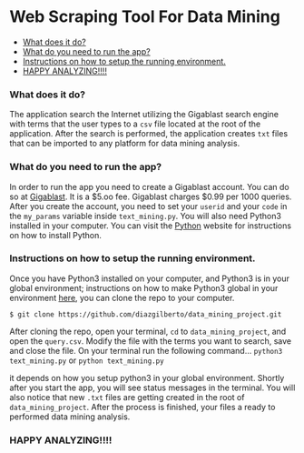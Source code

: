 # Web Scraping Tool For Data Mining

<!-- MarkdownTOC -->

- [What does it do?](#what-does-it-do)
- [What do you need to run the app?](#what-do-you-need-to-run-the-app)
- [Instructions on how to setup the running environment.](#instructions-on-how-to-setup-the-running-environment)
- [HAPPY ANALYZING!!!!](#happy-analyzing)

<!-- /MarkdownTOC -->


### What does it do?

The application search the Internet utilizing the Gigablast search engine with terms that the user types to a `csv` file located at the root of the application. After the search is performed, the application creates `txt` files that can be imported to any platform for data mining analysis.

### What do you need to run the app?


In order to run the app you need to create a Gigablast account. You can do so at [Gigablast](http://gigablast.com/ "Gigablast's Home Page"). It is a $5.oo fee. Gigablast charges $0.99 per 1000 queries. After you create the account, you need to set your `userid` and your `code` in the `my_params` variable inside `text_mining.py`. You will also need Python3 installed in your computer. You can visit the [Python](https://www.python.org/ "Python Home Page") website for instructions on how to install Python.


### Instructions on how to setup the running environment.

Once you have Python3 installed on your computer, and Python3 is in your global environment; instructions on how to make Python3 global in your environment [here]('https://github.com/pyenv/pyenv#basic-github-checkout'), you can clone the repo to your computer.

`$ git clone https://github.com/diazgilberto/data_mining_project.git`


After cloning the repo, open your terminal, `cd` to `data_mining_project`, and open the `query.csv`. Modify the file with the terms you want to search, save and close the file. On your terminal run the following command... `python3 text_mining.py` or `python text_mining.py`



it depends on how you setup python3 in your global environment. Shortly after you start the app, you will see status messages in the terminal. You will also notice that new `.txt` files are getting created in the root of `data_mining_project`. After the process is finished, your files a ready to performed data mining analysis.

### HAPPY ANALYZING!!!!
